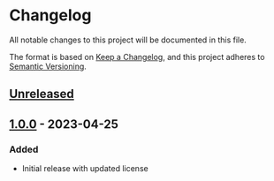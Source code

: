 # Changelog

All notable changes to this project will be documented in this file.

The format is based on [Keep a Changelog](https://keepachangelog.com/en/1.0.0/),
and this project adheres to [Semantic Versioning](https://semver.org/spec/v2.0.0.html).

## [Unreleased]

## [1.0.0] - 2023-04-25

### Added

- Initial release with updated license

[unreleased]: https://github.com/saasquatch/program-tools/compare/vip-vanilla-components-grapesjs@1.0.0...HEAD
[1.0.0]: https://github.com/saasquatch/program-tools/releases/tag/%40saasquatch%2Fvip-vanilla-components-grapesjs%401.0.0
